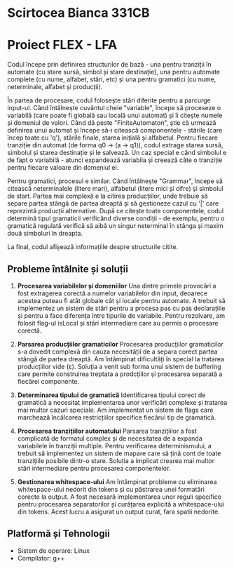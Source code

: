 # Scirtocea Bianca 331CB
# Proiect FLEX - LFA

Codul începe prin definirea structurilor de bază - una pentru tranziții în automate (cu stare sursă, simbol și stare destinație), una pentru automate complete (cu nume, alfabet, stări, etc) și una pentru gramatici (cu nume, neterminale, alfabet și producții).
    
În partea de procesare, codul folosește stări diferite pentru a parcurge input-ul. Când întâlnește cuvântul cheie "variable", începe să proceseze o variabilă (care poate fi globală sau locală unui automat) și îi citește numele și domeniul de valori. Când dă peste "FiniteAutomaton", știe că urmează definirea unui automat și începe să-i citească componentele - stările (care încep toate cu 'q'), stările finale, starea inițială și alfabetul. Pentru fiecare tranziție din automat (de forma q0 -> (a -> q1)), codul extrage starea sursă, simbolul și starea destinație și le salvează. Un caz special e când simbolul e de fapt o variabilă - atunci expandează variabila și creează câte o tranziție pentru fiecare valoare din domeniul ei.

Pentru gramatici, procesul e similar. Când întâlnește "Grammar", începe să citească neterminalele (litere mari), alfabetul (litere mici și cifre) și simbolul de start. Partea mai complexă e la citirea producțiilor, unde trebuie să separe partea stângă de partea dreaptă și să gestioneze cazul cu '|' care reprezintă producții alternative. După ce citește toate componentele, codul determină tipul gramaticii verificând diverse condiții - de exemplu, pentru o gramatică regulată verifică să aibă un singur neterminal în stânga și maxim două simboluri în dreapta.

La final, codul afișează informațiile despre structurile citite.

## Probleme întâlnite și soluții

1. **Procesarea variabilelor și domeniilor**
Una dintre primele provocări a fost extragerea corectă a numelor variabilelor din input, deoarece acestea puteau fi atât globale cât și locale pentru automate. A trebuit să implementez un sistem de stări pentru a procesa pas cu pas declarațiile și pentru a face diferența între tipurile de variabile. Pentru rezolvare, am folosit flag-ul isLocal și stări intermediare care au permis o procesare corectă.

2. **Parsarea producțiilor gramaticilor**
Procesarea producțiilor gramaticilor s-a dovedit complexă din cauza necesității de a separa corect partea stângă de partea dreaptă. Am întâmpinat dificultăți în special la tratarea producțiilor vide (ε). Soluția a venit sub forma unui sistem de buffering care permite construirea treptata a prodcțiilor și procesarea separată a fiecărei componente.

3. **Determinarea tipului de gramatică**
Identificarea tipului corect de gramatică a necesitat implementarea unor verificări complexe și tratarea mai multor cazuri speciale. Am implementat un sistem de flags care marchează încălcarea restricțiilor specifice fiecărui tip de gramatică.

4. **Procesarea tranzițiilor automatului**
Parsarea tranzițiilor a fost complicată de formatul complex și de necesitatea de a expanda variabilele în tranziții multiple. Pentru verificarea determinismului, a trebuit să implementez un sistem de mapare care să țină cont de toate tranzițiile posibile dintr-o stare. Soluția a implicat crearea mai multor stări intermediare pentru procesarea componentelor.

5. **Gestionarea whitespace-ului**
Am întâmpinat probleme cu eliminarea whitespace-ului nedorit din tokens și cu păstrarea unei formatări corecte la output. A fost necesară implementarea unor reguli specifice pentru procesarea separatorilor și curățarea explicită a whitespace-ului din tokens. Acest lucru a asigurat un output curat, fara spatii nedorite.

## Platformă și Tehnologii
- Sistem de operare: Linux
- Compilator: g++
